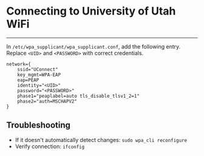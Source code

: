 # Connecting to University of Utah WiFi
-----------

In `/etc/wpa_supplicant/wpa_supplicant.conf`, add the following entry. Replace `<UID>` and `<PASSWORD>` with correct credentials.

```
network={
	ssid="UConnect"
	key_mgmt=WPA-EAP
	eap=PEAP
	identity="<UID>"
	password="<PASSWORD>"
	phase1="peaplabel=auto tls_disable_tlsv1_2=1"
	phase2="auth=MSCHAPV2"
}
```

## Troubleshooting
- If it doesn't automatically detect changes: `sudo wpa_cli reconfigure`
- Verify connection: `ifconfig`
